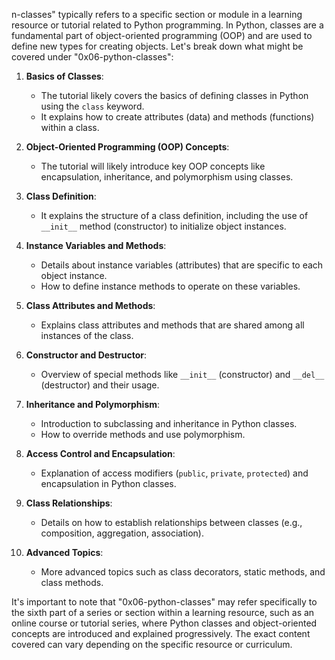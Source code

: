 
n-classes" typically refers to a specific section or module in a learning resource or tutorial related to Python programming. In Python, classes are a fundamental part of object-oriented programming (OOP) and are used to define new types for creating objects. Let's break down what might be covered under "0x06-python-classes":

1. **Basics of Classes**:
   - The tutorial likely covers the basics of defining classes in Python using the `class` keyword.
   - It explains how to create attributes (data) and methods (functions) within a class.

2. **Object-Oriented Programming (OOP) Concepts**:
   - The tutorial will likely introduce key OOP concepts like encapsulation, inheritance, and polymorphism using classes.

3. **Class Definition**:
   - It explains the structure of a class definition, including the use of `__init__` method (constructor) to initialize object instances.

4. **Instance Variables and Methods**:
   - Details about instance variables (attributes) that are specific to each object instance.
   - How to define instance methods to operate on these variables.

5. **Class Attributes and Methods**:
   - Explains class attributes and methods that are shared among all instances of the class.

6. **Constructor and Destructor**:
   - Overview of special methods like `__init__` (constructor) and `__del__` (destructor) and their usage.

7. **Inheritance and Polymorphism**:
   - Introduction to subclassing and inheritance in Python classes.
   - How to override methods and use polymorphism.

8. **Access Control and Encapsulation**:
   - Explanation of access modifiers (`public`, `private`, `protected`) and encapsulation in Python classes.

9. **Class Relationships**:
   - Details on how to establish relationships between classes (e.g., composition, aggregation, association).

10. **Advanced Topics**:
    - More advanced topics such as class decorators, static methods, and class methods.

It's important to note that "0x06-python-classes" may refer specifically to the sixth part of a series or section within a learning resource, such as an online course or tutorial series, where Python classes and object-oriented concepts are introduced and explained progressively. The exact content covered can vary depending on the specific resource or curriculum.
